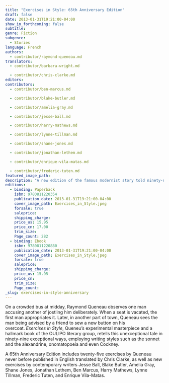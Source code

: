 ```yaml
---
title: "Exercises in Style: 65th Anniversary Edition"
draft: false
date: 2013-01-31T19:21:00-04:00
show_in_forthcoming: false
subtitle:
genre: Fiction
subgenre:
  - Stories
language: French
authors:
  - contributor/raymond-queneau.md
translators:
  - contributor/barbara-wright.md

  - contributor/chris-clarke.md
editors:
contributors:
  - contributor/ben-marcus.md

  - contributor/blake-butler.md

  - contributor/amelia-gray.md

  - contributor/jesse-ball.md

  - contributor/harry-mathews.md

  - contributor/lynne-tillman.md

  - contributor/shane-jones.md

  - contributor/jonathan-lethem.md

  - contributor/enrique-vila-matas.md

  - contributor/frederic-tuten.md
featured_image_path:
description: "A new edition of the famous modernist story told ninety-nine different ways — with newly translated exercises by Queneau and contributions by some of today's most acclaimed stylists. "
editions:
  - binding: Paperback
    isbn: 9780811220354
    publication_date: 2013-01-31T19:21:00-04:00
    cover_image_path: Exercises_in_Style.jpeg
    forsale: true
    saleprice:
    shipping_charge:
    price_us: 15.95
    price_cn: 17.00
    trim_size:
    Page_count: 282
  - binding: Ebook
    isbn: 9780811220880
    publication_date: 2013-01-31T19:21:00-04:00
    cover_image_path: Exercises_in_Style.jpeg
    forsale: true
    saleprice:
    shipping_charge:
    price_us: 15.95
    price_cn:
    trim_size:
    Page_count:
_slug: exercises-in-style-anniversary
---
```


On a crowded bus at midday, Raymond Queneau observes one man accusing another of jostling him deliberately. When a seat is vacated, the first man appropriates it. Later, in another part of town, Queneau sees the man being advised by a friend to sew a new button on his overcoat. _Exercises in Style_, Queneu’s experimental masterpiece and a hallmark book of the OULIPO literary group, retells this unexceptional tale in ninety-nine exceptional ways, employing writing styles such as the sonnet and the alexandrine, onomatopoeia and even Cockney.

A 65th Anniversary Edition includes twenty-five exercises by Queneau never before published in English translated by Chris Clarke, as well as new exercises by contemporary writers Jesse Ball, Blake Butler, Amelia Gray, Shane Jones, Jonathan Lethem, Ben Marcus, Harry Mathews, Lynne Tillman, Frederic Tuten, and Enrique Vila-Matas.

